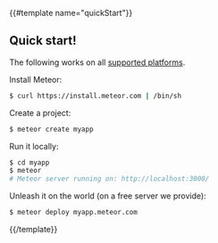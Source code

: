 {{#template name="quickStart"}}
## Quick start!

The following works on all [supported
platforms](https://github.com/meteor/meteor/wiki/Supported-Platforms).

Install Meteor:

```bash
$ curl https://install.meteor.com | /bin/sh
```

Create a project:

```bash
$ meteor create myapp
```

Run it locally:

```bash
$ cd myapp
$ meteor
# Meteor server running on: http://localhost:3000/
```

Unleash it on the world (on a free server we provide):

```bash
$ meteor deploy myapp.meteor.com
```
{{/template}}